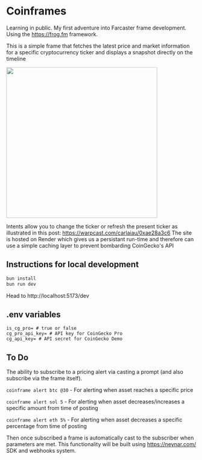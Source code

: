 # Coinframes

Learning in public. My first adventure into Farcaster frame development. Using the https://frog.fm framework.

This is a simple frame that fetches the latest price and market information for a specific cryptocurrency ticker and displays a snapshot directly on the timeline

<img src="https://proxy.wrpcd.net/?url=https%3A%2F%2Fcoinframes.xyz%2Fsnapshot%2FdHliZ18xNzE0MjUwNDAw%2Fimage%3Fimage%3DN4IgLghg5iBcIBMCWA3EAaEAHATgeywGc5RCwBPAGwFMTElCtKJy4QAzGgDww%25252B4BEkOagGMwSPADs2IvJQCuAW2mYAFtSRRVYNgEYADPoCkvAO5IEYVXsMmAvncwjVSSgmHTYAbVCQY8ZDRMXAJiWFIKGjoISk1JADVqHHERGJlqSTAk3gAjCBEAayh8eUkEAGE5PBw2AGJqdnYAJnYAVl4sCARkSX8QAGYAFgA6JoAOVoB2XUHxqZm5rB5grp6oACE8MDA8RTZBgE5h1qb%25252Bsf0Dk7OLk4A2Jd5FCBwoJEkAFQI2fuHzy9O-lc-v0Hpgni83pttrtvr8bgD4dcDiDliActUEElKpRqnVJiJbq0RLpchikgB1CxWNiTYa3XQHfSDSb0xnM1mgtFknAAJS6SHkYRADOGTJZDLFrLFnOQjGYrHgnGoqKVXEEwjEEk8IFkCmUvFVAHF8KY9AapGAAMpIABetHg-X0w3ZEpdbMmg05ACtBeJ2ORKpkMjp4CJg9kHE4XG4PHAfOBoGxAh18EQ6GQqPbQLKmCw2KqDQIhKJxFIZHIlCoQOpNNobMZeFAIFgaXTXeL3RyVRbrXbvk63ZL256eJGddH3Bk475EwFUCnQunIlm%25252BMq2E6mrwc-L89xC8r1SWteW9VX2D3bfaBgOO0P3SOQGPnK5J55434k-PgqmwhFM9FYigSQAEkskUIVVQAWjIZ4dEwbc80VPdMFVQ9NTLeATV4H0yCQf1AyyTJd2VaDIGSfcuHJHBmzYSQ8FMaiW0wJsW3gWkpUHN1OXPTJeyvR1nVvTiPQeJ8J1jbwZz6ZNv0XcIQAzKJ5ILeAnXaNQNC0ENhVsbDfTwgMLWDdIgxqeCGFzBVVxVIsNVLbVdUrc1eMvftBI4oSRNHRxxxfCT31neggmwH8l3-eSEKsgsUNso8MJ1Ct9WYmiHThf4kSBC4UWcq1XIdG8PI8h8xL8qdJITaSvxCuS-yU0AYjiUDqHA4iuFI2DeF1XF4FqXRqCafQmnUjgLz7eBBlaYZplmCZprmaZWhlCydyQtcYoPYt0IcxLpBKmMyq8EAABJ6XQXQxn6dBHX0dBBjGW4QAAXUwBgAFFCFSLBqAQOAwBweRqEcKTP2CkI03kxSVwaoCmpa1a2pg8inCqGoevxQliRyvj9kmubZoWfHFtRSLWootD7JPJy9tfOMQAAWXKABBAAFJ6XsId7Pu%25252B37-sB56QDej7m252A-oBux%25252BcFrmftF3mgYqkGF3B2qVxUkA1N4GstPrExMBwv1DKDIjQ3DMz6DlRDrLJzaKdDHasby693PbIrRJ8599rfYG51B0KIeXOgSfh627OPO3T0bFKBjSzL0uBbjRv4gqXeHN2o1Kr2FZ9pXfwUgP5OhkCwIg7hIIyH7kZxVGQF6-rBuGnjcrGkAJqmgn5hm%25252BYia3ZbLei6zybDhKI%25252Bp-yQEZ3AAAJHXQSf9H6WAmkmNmBY5oWvplsXAfQb2gpzsK6pAQvYZLkjy86lG8QJIkSRQxOcbbzu8a7paLai5CB5tofHP1UeDpAAAqu8coK8pbC03nLSWa9pY83FlAzm4DYF83ZggjeSCJYoPXiLLe8sPzZ1ksrPO4VQBq1vp-UO8Uf5Vn1gZAixkTamR7m-Um60uDGnomaO%25252BLlm4CWEq7by6dPbTiznvAhudIYAUasXVq7Ukbm0siw8hcVtRYT1vpfCRljbWVkXBayVEo50QYjRLhTck7O07KnARvkhHeHgVgiB4sd4iJktVQhEiC6AUkHQrRUFEa6KDlbVhg94qqJADQjRRttK%25252BLIro1U%25252BjWIgCMUxEALFWyFRTgcTknRuhvCgJ8BJZxRRx0RICBO3CzF8MsY%25252Bd24kDq7yQIoGAYj0w4BEGwbQYAiCwAAPTdIgIQQg1AwCEGGLIXJogCh4FGbsbpYzJCEG6Q06A1AFmDF0OMbpzAXjUG6YQOQEBJAQGGFgXoAB%25252BXQtwDiEjFK0B6mBzCWGsLAVogwNK1hDC8zA7jQDgleB8L4sB1l-zfHYmBstHG7xcWDcR%25252BcSH33gLcJ0xTkXdxMeSTSdY2KGF4DQbYSRLSdBELktgkFdDDAsRS6UxNe7vzWkoralNf41IzrTS0%25252BzDmgOgYg8F29d6EBQE01xudzwiEFBAHISkOAxEGbwZ4SAICQRcN0Mq4Bea8BQEgagphNg8FUnPSe50DVjC3BASAkEsi4RluPHAJp%25252BCpn4PRECsgqzfMSVSJ5nzqwYo%25252Ba8kAvy3g8neXAAwYJnh-IADINBDAYYFwi8HYFNdYZpEU2CKEmAawYk9WiQVaFmrNNoDSuEoHUQwEALq0GZTYrwoLuU4JrWgnluDApQr9irOgXVq61FLeWh2zdEXktjoOspYB0VBqxfoHFQysg4AJfkYl8BSXkrvMu5kr8FHByCV-Sh9tY3eHVscCdmATD1uwZAzBYKcFOPjS2mqRDD6N2xvAA4ZKn7t2mtlNF3qaTYswLi6ds6iW9BJWSylwk10rUCfS22w8qaVppnuo6uh%25252Bi3HJQcTlqDT1wPPbWuWV7m1VWhQfVWe5VKjGGgE-uqEt3bQjiYx9TtKn3jTtY%25252BDAVKq%25252B1va64%25252B0j4Y6KYeuyDVGKEqI4Wo3CETCJRNLn4ii8TaL0UYh0VYuSoQ7D2PAXQL75pvoWJk7s5S3KMbFMVOD-lIUEdbXe4ja4NOay-flcxK6vK5HyEUEoZQ6iNC8%25252BwUkOBMS8n5IKPQk0EQotOJMcDfcP5CeUYys88KGOeX4dUwRrHzMcbcbCo%25252BniT4yJk%25252BZZhG6oND1CeEw2km8sxNk4p%25252BAhjFN0cdrwpLVTd1scVsmttykSP7taK0MYSHLhDDGBdSYTQZh2bHYl9JTHUR5EKMUPApQrWxEkNQZ4kFij8mDAACkZJiKAs9ajsAQP0OeRhDvdv6NQA1tgACUvn-N8mQEFjTIWMqhauBF6lhXBOxQZeHJyDWeHJ1A851rJ6HHINXhhyHGDof2PQRD9BeH2P739sQ7LUjmqnwRlVgrAnKN-eg6V9R5X6HaPy3omrIA6vGJGgZhzRnmQmdS2Z5xFnONZbVk6fovO%25252Bf84F-0Cb2sNO6XxxBwnG1hNxd7RU5rM2UssbZ9ejnmWMcdrqH1AaQ1ZcP2fvr3QqL5ES%25252Bi0T7%25252BO7TP-0Q7z34y8keNvt5e9LaPOskO6zzwXnvefC8xTpBs4uot0pi-9mDSV6emMM-L4zzGPZpfZxlmFGPuPY5MtOi%25252BVcr4YzIQ%25252Bx2rcDevqNxR03UvYsA6Zaz-%25252BTRBgAAlJ48kZgAOUNK9dDCOHfYYbU7%25252BPLurN0G58ML3XuffaQMP743gebIl5D1Q3XjOo-M5j7UzOKuE9EckTDHj2jz6V26jXLX9dZ8t1xjpgvkXaWT7VNRmXrXjoDedA9R3Z74cXqf2Azvr%25252BuXv6w8-nD3%25252B3%25252BYah3-1hyAA&s=1579082ec2d9aa801f09149a400a37028ae462d4afd3a75eea9bf46f407d5782" width="400"/>

Intents allow you to change the ticker or refresh the present ticker as illustrated in this post: https://warpcast.com/carlaiau/0xae28a3c6
The site is hosted on Render which gives us a persistant run-time and therefore can use a simple caching layer to prevent bombarding CoinGecko's API


## Instructions for local development

```sh
bun install
bun run dev
```

Head to http://localhost:5173/dev

## .env variables
```
is_cg_pro= # true or false
cg_pro_api_key= # API key for CoinGecko Pro
cg_api_key= # API secret for CoinGecko Demo
```

## To Do
The ability to subscribe to a pricing alert via casting a prompt (and also subscribe via the frame itself). 

`coinframe alert btc @30` - For alerting when asset reaches a specific price

⁠`coinframe alert sol 5` - For alerting when asset decreases/increases a specific amount from time of posting

⁠`coinframe alert eth 5%` - For alerting when asset decreases a specific percentage from time of posting

Then once subscribed a frame is automatically cast to the subscriber when parameters are met.
This functionality will be built using https://neynar.com/ SDK and webhooks system.
